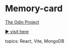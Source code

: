 # Memory-card

[The Odin Project](https://www.theodinproject.com/lessons/node-path-react-new-memory-card)

[:arrow_forward: visit here](https://sage-hummingbird-11ad98.netlify.app/)

topics: React, Vite, MongoDB
